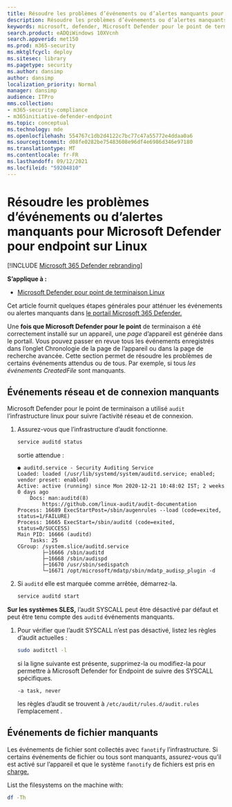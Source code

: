 ```yaml
---
title: Résoudre les problèmes d’événements ou d’alertes manquants pour Microsoft Defender pour endpoint sur Linux
description: Résoudre les problèmes d’événements ou d’alertes manquants dans Microsoft Defender pour Endpoint sur Linux.
keywords: microsoft, defender, Microsoft Defender pour le point de terminaison, linux, événements
search.product: eADQiWindows 10XVcnh
search.appverid: met150
ms.prod: m365-security
ms.mktglfcycl: deploy
ms.sitesec: library
ms.pagetype: security
ms.author: dansimp
author: dansimp
localization_priority: Normal
manager: dansimp
audience: ITPro
mms.collection:
- m365-security-compliance
- m365initiative-defender-endpoint
ms.topic: conceptual
ms.technology: mde
ms.openlocfilehash: 554767c1db2d4122c7bc77c47a55772e4ddaa0a6
ms.sourcegitcommit: d08fe0282be75483608e96df4e6986d346e97180
ms.translationtype: MT
ms.contentlocale: fr-FR
ms.lasthandoff: 09/12/2021
ms.locfileid: "59204810"
---
```

# <a name="troubleshoot-missing-events-or-alerts-issues-for-microsoft-defender-for-endpoint-on-linux"></a>Résoudre les problèmes d’événements ou d’alertes manquants pour Microsoft Defender pour endpoint sur Linux

[!INCLUDE [Microsoft 365 Defender rebranding](../../includes/microsoft-defender.md)]

**S’applique à :**

- [Microsoft Defender pour point de terminaison Linux](microsoft-defender-endpoint-linux.md)

Cet article fournit quelques étapes générales pour atténuer les événements ou alertes manquants dans [le portail Microsoft 365 Defender.](https://security.microsoft.com/)

Une **fois que Microsoft Defender pour le point** de terminaison a été correctement installé sur un appareil, une _page_ d’appareil est générée dans le portail. Vous pouvez passer en revue tous les événements enregistrés dans l’onglet Chronologie de la page de l’appareil ou dans la page de recherche avancée. Cette section permet de résoudre les problèmes de certains événements attendus ou de tous.
Par exemple, si tous _les événements CreatedFile_ sont manquants.

## <a name="missing-network-and-login-events"></a>Événements réseau et de connexion manquants

Microsoft Defender pour le point de terminaison a utilisé `audit` l’infrastructure linux pour suivre l’activité réseau et de connexion.

1. Assurez-vous que l’infrastructure d’audit fonctionne.

    ```bash
    service auditd status
    ```

    sortie attendue :

    ```output
    ● auditd.service - Security Auditing Service
    Loaded: loaded (/usr/lib/systemd/system/auditd.service; enabled; vendor preset: enabled)
    Active: active (running) since Mon 2020-12-21 10:48:02 IST; 2 weeks 0 days ago
        Docs: man:auditd(8)
            https://github.com/linux-audit/audit-documentation
    Process: 16689 ExecStartPost=/sbin/augenrules --load (code=exited, status=1/FAILURE)
    Process: 16665 ExecStart=/sbin/auditd (code=exited, status=0/SUCCESS)
    Main PID: 16666 (auditd)
        Tasks: 25
    CGroup: /system.slice/auditd.service
            ├─16666 /sbin/auditd
            ├─16668 /sbin/audispd
            ├─16670 /usr/sbin/sedispatch
            └─16671 /opt/microsoft/mdatp/sbin/mdatp_audisp_plugin -d
    ```

2. Si `auditd` elle est marquée comme arrêtée, démarrez-la.

    ```bash
    service auditd start
    ```

**Sur les systèmes SLES,** l’audit SYSCALL peut être désactivé par défaut et peut être tenu compte des `auditd` événements manquants.

1. Pour vérifier que l’audit SYSCALL n’est pas désactivé, listez les règles d’audit actuelles :

    ```bash
    sudo auditctl -l
    ```

    si la ligne suivante est présente, supprimez-la ou modifiez-la pour permettre à Microsoft Defender for Endpoint de suivre des SYSCALL spécifiques.

    ```output
    -a task, never
    ```

    les règles d’audit se trouvent à `/etc/audit/rules.d/audit.rules` l’emplacement .

## <a name="missing-file-events"></a>Événements de fichier manquants

Les événements de fichier sont collectés avec `fanotify` l’infrastructure. Si certains événements de fichier ou tous sont manquants, assurez-vous qu’il est activé sur l’appareil et que le système `fanotify` de fichiers est pris en [charge.](microsoft-defender-endpoint-linux.md#system-requirements)

List the filesystems on the machine with:

```bash
df -Th
```
